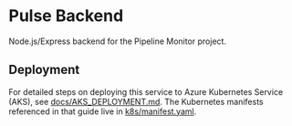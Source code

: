 # Pulse Backend

Node.js/Express backend for the Pipeline Monitor project.

## Deployment

For detailed steps on deploying this service to Azure Kubernetes Service
(AKS), see [docs/AKS_DEPLOYMENT.md](docs/AKS_DEPLOYMENT.md).
The Kubernetes manifests referenced in that guide live in [k8s/manifest.yaml](k8s/manifest.yaml).
